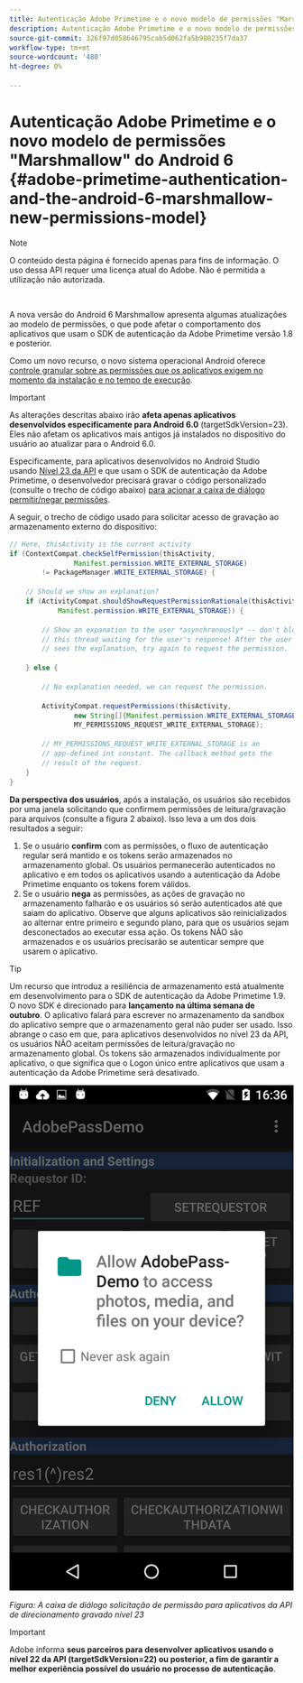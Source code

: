 ```yaml
---
title: Autenticação Adobe Primetime e o novo modelo de permissões "Marshmallow" do Android 6
description: Autenticação Adobe Primetime e o novo modelo de permissões "Marshmallow" do Android 6
source-git-commit: 326f97d058646795cab5d062fa5b980235f7da37
workflow-type: tm+mt
source-wordcount: '480'
ht-degree: 0%

---
```




# Autenticação Adobe Primetime e o novo modelo de permissões &quot;Marshmallow&quot; do Android 6 {#adobe-primetime-authentication-and-the-android-6-marshmallow-new-permissions-model}

>[!NOTE]
>
>O conteúdo desta página é fornecido apenas para fins de informação. O uso dessa API requer uma licença atual do Adobe. Não é permitida a utilização não autorizada.

</br>

A nova versão do Android 6 Marshmallow apresenta algumas atualizações ao modelo de permissões, o que pode afetar o comportamento dos aplicativos que usam o SDK de autenticação da Adobe Primetime versão 1.8 e posterior. 

Como um novo recurso, o novo sistema operacional Android oferece [controle granular sobre as permissões que os aplicativos exigem no momento da instalação e no tempo de execução](https://developer.android.com/about/versions/marshmallow/android-6.0-changes.html).

>[!IMPORTANT]
>
>As alterações descritas abaixo irão **afeta apenas aplicativos desenvolvidos especificamente para Android 6.0** (targetSdkVersion=23). Eles não afetam os aplicativos mais antigos já instalados no dispositivo do usuário ao atualizar para o Android 6.0. 


Especificamente, para aplicativos desenvolvidos no Android Studio usando [Nível 23 da API](http://developer.android.com/sdk/api_diff/23/changes.html) e que usam o SDK de autenticação da Adobe Primetime, o desenvolvedor precisará gravar o código personalizado (consulte o trecho de código abaixo) [para acionar a caixa de diálogo permitir/negar permissões](https://developer.android.com/training/permissions/requesting.html). 

A seguir, o trecho de código usado para solicitar acesso de gravação ao armazenamento externo do dispositivo:

```java
// Here, thisActivity is the current activity
if (ContextCompat.checkSelfPermission(thisActivity,
                Manifest.permission.WRITE_EXTERNAL_STORAGE)
        != PackageManager.WRITE_EXTERNAL_STORAGE) {

    // Should we show an explanation?
    if (ActivityCompat.shouldShowRequestPermissionRationale(thisActivity,
            Manifest.permission.WRITE_EXTERNAL_STORAGE)) {

        // Show an expanation to the user *asynchronously* -- don't block
        // this thread waiting for the user's response! After the user
        // sees the explanation, try again to request the permission.

    } else {

        // No explanation needed, we can request the permission.

        ActivityCompat.requestPermissions(thisActivity,
                new String[]{Manifest.permission.WRITE_EXTERNAL_STORAGE},
                MY_PERMISSIONS_REQUEST_WRITE_EXTERNAL_STORAGE);

        // MY_PERMISSIONS_REQUEST_WRITE_EXTERNAL_STORAGE is an
        // app-defined int constant. The callback method gets the
        // result of the request.
    }
}
```




**Da perspectiva dos usuários**, após a instalação, os usuários são recebidos por uma janela solicitando que confirmem permissões de leitura/gravação para arquivos (consulte a figura 2 abaixo). Isso leva a um dos dois resultados a seguir:

1. Se o usuário **confirm** com as permissões, o fluxo de autenticação regular será mantido e os tokens serão armazenados no armazenamento global. Os usuários permanecerão autenticados no aplicativo e em todos os aplicativos usando a autenticação da Adobe Primetime enquanto os tokens forem válidos.
1. Se o usuário **nega** as permissões, as ações de gravação no armazenamento falharão e os usuários só serão autenticados até que saiam do aplicativo. Observe que alguns aplicativos são reinicializados ao alternar entre primeiro e segundo plano, para que os usuários sejam desconectados ao executar essa ação. Os tokens NÃO são armazenados e os usuários precisarão se autenticar sempre que usarem o aplicativo. 


>[!TIP]
>
>Um recurso que introduz a resiliência de armazenamento está atualmente em desenvolvimento para o SDK de autenticação da Adobe Primetime 1.9. O novo SDK é direcionado para **lançamento na última semana de outubro**. O aplicativo falará para escrever no armazenamento da sandbox do aplicativo sempre que o armazenamento geral não puder ser usado. Isso abrange o caso em que, para aplicativos desenvolvidos no nível 23 da API, os usuários NÃO aceitam permissões de leitura/gravação no armazenamento global. Os tokens são armazenados individualmente por aplicativo, o que significa que o Logon único entre aplicativos que usam a autenticação da Adobe Primetime será desativado.


![](assets/android-permissions-request.png)

*Figura: A caixa de diálogo solicitação de permissão para aplicativos da API de direcionamento gravado nível 23*

>[!IMPORTANT]
>
> Adobe informa **seus parceiros para desenvolver aplicativos usando o nível 22 da API (targetSdkVersion=22) ou posterior, a fim de garantir a melhor experiência possível do usuário no processo de autenticação**. 
